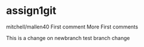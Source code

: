 # assign1git
mitchell/mallen40
First comment
More First comments

This is a change on newbranch
test branch change

